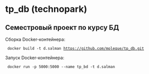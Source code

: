 # tp_db (technopark)
## Семестровый проект по курсу БД

Сборка Docker-контейнера:

<code> docker build -t d.salman https://github.com/moleque/tp_db.git </code>

Запуск Docker-контейнера:

<code> docker run -p 5000:5000 --name tp_bd -t d.salman </code>

